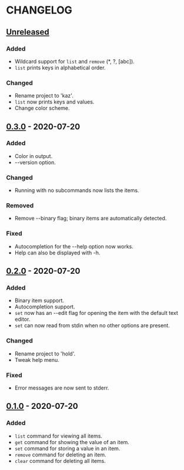 # CHANGELOG

## [Unreleased]
### Added
- Wildcard support for `list` and `remove` (\*, ?, [abc]).
- `list` prints keys in alphabetical order.

### Changed
- Rename project to 'kaz'.
- `list` now prints keys and values.
- Change color scheme.

## [0.3.0] - 2020-07-20
### Added
- Color in output.
- --version option.

### Changed
- Running with no subcommands now lists the items.

### Removed
- Remove --binary flag; binary items are automatically detected.

### Fixed
- Autocompletion for the --help option now works.
- Help can also be displayed with -h.

## [0.2.0] - 2020-07-20
### Added
- Binary item support.
- Autocompletion support.
- `set` now has an --edit flag for opening the item with the default text editor.
- `set` can now read from stdin when no other options are present.

### Changed
- Rename project to 'hold'.
- Tweak help menu.

### Fixed
- Error messages are now sent to stderr.

## [0.1.0] - 2020-07-20
### Added
- `list` command for viewing all items.
- `get` command for showing the value of an item.
- `set` command for storing a value in an item.
- `remove` command for deleting an item.
- `clear` command for deleting all items.

[Unreleased]: https://github.com/clabe45/kaz/compare/v0.3.0...HEAD
[0.3.0]: https://github.com/clabe45/kaz/compare/v0.2.0...v0.3.0
[0.2.0]: https://github.com/clabe45/kaz/compare/v0.1.0...v0.2.0
[0.1.0]: https://github.com/clabe45/kaz/releases/tag/v0.1
